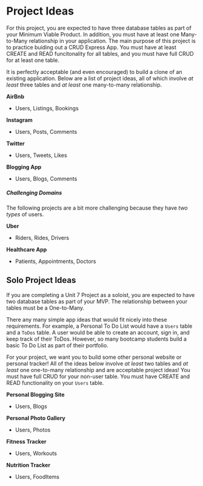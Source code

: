 # Project Ideas

For this project, you are expected to have three database tables as part of your Minimum Viable Product. In addition, you must have at least one Many-to-Many relationship in your application. The main purpose of this project is to practice buiding out a CRUD Express App. You must have at least CREATE and READ funcitonality for all tables, and you must have full CRUD for at least one table.

It is perfectly acceptable (and even encouraged) to build a clone of an existing application. Below are a list of project ideas, all of which involve _at least_ three tables and _at least_ one many-to-many relationship. 

**AirBnb**
* Users, Listings, Bookings

**Instagram**
* Users, Posts, Comments

**Twitter**
* Users, Tweets, Likes

**Blogging App**
* Users, Blogs, Comments

##### Challenging Domains

The following projects are a bit more challenging because they have *two types* of users. 

**Uber**
* Riders, Rides, Drivers

**Healthcare App**
* Patients, Appointments, Doctors




## Solo Project Ideas

If you are completing a Unit 7 Project as a soloist, you are expected to have two database tables as part of your MVP. The relationship between your tables must be a One-to-Many. 

There any many simple app ideas that would fit nicely into these requirements. For example, a Personal To Do List would have a `Users` table and a `ToDos` table. A user would be able to create an account, sign in, and keep track of their ToDos. However, so many bootcamp students build a basic To Do List as part of their portfolio. 

For your project, we want you to build some other personal website or personal tracker! All of the ideas below involve _at least_ two tables and _at least_ one one-to-many relationship and are acceptable project ideas! You must have full CRUD for your non-user table. You must have CREATE and READ functionality on your `Users` table. 

**Personal Blogging Site**
* Users, Blogs

**Personal Photo Gallery**
* Users, Photos

**Fitness Tracker**
* Users, Workouts

**Nutrition Tracker**
* Users, FoodItems
